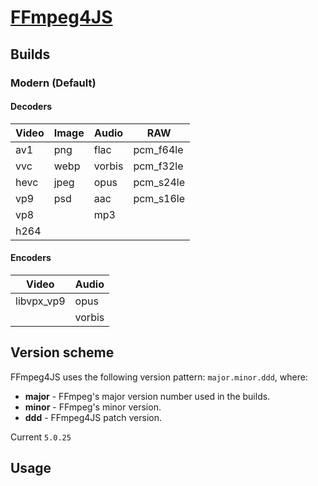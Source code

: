 # [FFmpeg4JS](https://www.npmjs.com/package/ffmpeg4js)

## Builds

### Modern (Default)

#### Decoders

| Video | Image | Audio  | RAW       |
| ----- | ----- | ------ | --------- |
| av1   | png   | flac   | pcm_f64le |
| vvc   | webp  | vorbis | pcm_f32le |
| hevc  | jpeg  | opus   | pcm_s24le |
| vp9   | psd   | aac    | pcm_s16le |
| vp8   |       | mp3    |           |
| h264  |       |        |

#### Encoders

| Video      | Audio  |
| ---------- | ------ |
| libvpx_vp9 | opus   |
|            | vorbis |

## Version scheme

FFmpeg4JS uses the following version pattern: `major.minor.ddd`, where:

- **major** - FFmpeg's major version number used in the builds.
- **minor** - FFmpeg's minor version.
- **ddd** - FFmpeg4JS patch version.

Current `5.0.25`

## Usage
